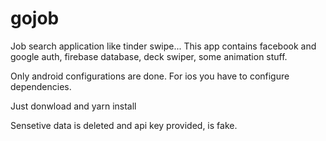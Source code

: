# gojob
Job search application like tinder swipe...
This app contains facebook and google auth, firebase database, deck swiper, some animation stuff.

Only android configurations are done.
For ios you have to configure dependencies.

Just donwload and yarn install

Sensetive data is deleted and api key provided, is fake.

